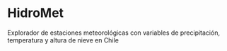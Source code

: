 # HidroMet
Explorador de estaciones meteorológicas con variables de precipitación, temperatura y altura de nieve en Chile
